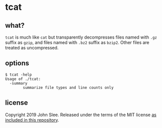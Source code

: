# tcat

## what?

`tcat` is much like `cat` but transparently decompresses files named with `.gz`
suffix as `gzip`, and files named with `.bz2` suffix as `bzip2`. Other files
are treated as uncompressed.

## options

```
$ tcat -help
Usage of ./tcat:
  -summary
    	summarize file types and line counts only
```

## license

Copyright 2019 John Slee.  Released under the terms of the MIT license
[as included in this repository](LICENSE).
